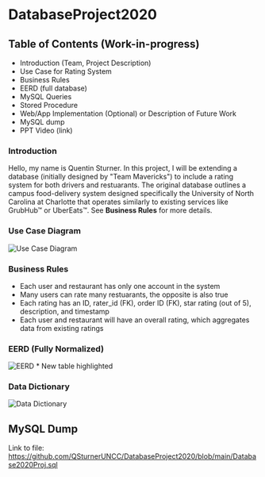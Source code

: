 # DatabaseProject2020

## **Table of Contents** (Work-in-progress)
* Introduction (Team, Project Description)
* Use Case for Rating System
* Business Rules
* EERD (full database)
* MySQL Queries
* Stored Procedure
* Web/App Implementation (Optional) or Description of Future Work
* MySQL dump
* PPT Video (link)


### Introduction 
Hello, my name is Quentin Sturner. In this project, I will be extending a database (initially designed by "Team Mavericks") to include a rating system for both drivers and restuarants. The original database outlines a campus food-delivery system designed specifically the University of North Carolina at Charlotte that operates similarly to existing services like GrubHub™ or UberEats™. See **Business Rules** for more details. 

### Use Case Diagram

![Use Case Diagram](https://drive.google.com/uc?export=view&id=1vyXvTiCQuMret814vVdh96v8k1phrq7g)

### Business Rules
- Each user and restaurant has only one account in the system
- Many users can rate many restuarants, the opposite is also true
- Each rating has an ID, rater_id (FK), order ID (FK), star rating (out of 5), description, and timestamp
- Each user and restaurant will have an overall rating, which aggregates data from existing ratings

### EERD (Fully Normalized)

![EERD](https://drive.google.com/uc?export=view&id=1rG9h42mTNcu_zgxPcPOiPnYcvyKYn-gV)
\* New table highlighted

### Data Dictionary

![Data Dictionary](https://drive.google.com/uc?export=view&id=15MCSl34-CK9JDm1nuAsW1U9BZBTB_s1P)

## MySQL Dump

Link to file: https://github.com/QSturnerUNCC/DatabaseProject2020/blob/main/Database2020Proj.sql
